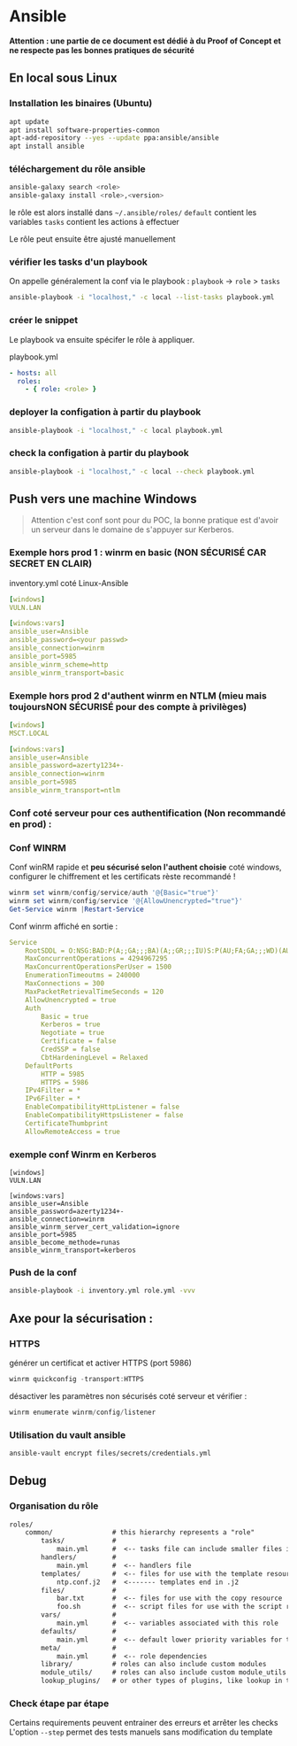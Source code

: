 # Ansible

**Attention : une partie de ce document est dédié à du Proof of Concept et ne respecte pas les bonnes pratiques de sécurité**

## En local sous Linux

### Installation les binaires (Ubuntu)

```bash
apt update
apt install software-properties-common
apt-add-repository --yes --update ppa:ansible/ansible
apt install ansible
```


### téléchargement du rôle ansible

```bash
ansible-galaxy search <role>
ansible-galaxy install <role>,<version>
```

le rôle est alors installé dans `~/.ansible/roles/`
`default` contient les variables
`tasks` contient les actions à effectuer

Le rôle peut ensuite être ajusté manuellement


### vérifier les tasks d'un playbook

On appelle généralement la conf via le playbook : `playbook` -> `role` > `tasks`

```bash
ansible-playbook -i "localhost," -c local --list-tasks playbook.yml
```


### créer le snippet

Le playbook va ensuite spécifer le rôle à appliquer.

playbook.yml

```yml
- hosts: all
  roles:
    - { role: <role> }
```


### deployer la configation à partir du playbook

```bash
ansible-playbook -i "localhost," -c local playbook.yml
```


### check la configation à partir du playbook

```bash
ansible-playbook -i "localhost," -c local --check playbook.yml
```


## Push vers une machine Windows

> Attention c'est conf sont pour du POC, la bonne pratique est d'avoir un serveur dans le domaine de s'appuyer sur Kerberos.


### Exemple hors prod 1 : winrm en basic (NON SÉCURISÉ CAR SECRET EN CLAIR)

inventory.yml coté Linux-Ansible

```yml
[windows]
VULN.LAN

[windows:vars]
ansible_user=Ansible
ansible_password=<your passwd>
ansible_connection=winrm
ansible_port=5985
ansible_winrm_scheme=http
ansible_winrm_transport=basic
```

### Exemple hors prod 2 d'authent winrm en NTLM (mieu mais toujoursNON SÉCURISÉ pour des compte à privilèges)

```yml
[windows]
MSCT.LOCAL

[windows:vars]
ansible_user=Ansible
ansible_password=azerty1234+-
ansible_connection=winrm
ansible_port=5985
ansible_winrm_transport=ntlm
```


### Conf coté serveur pour ces authentification (Non recommandé en prod) :

### Conf WINRM

Conf winRM rapide et **peu sécurisé selon l'authent choisie** coté windows, configurer le chiffrement et les certificats rèste recommandé ! 

```powershell
winrm set winrm/config/service/auth '@{Basic="true"}'
winrm set winrm/config/service '@{AllowUnencrypted="true"}'
Get-Service winrm |Restart-Service
```


Conf winrm affiché en sortie :

```yml
Service
    RootSDDL = O:NSG:BAD:P(A;;GA;;;BA)(A;;GR;;;IU)S:P(AU;FA;GA;;;WD)(AU;SA;GXGW;;;WD)
    MaxConcurrentOperations = 4294967295
    MaxConcurrentOperationsPerUser = 1500
    EnumerationTimeoutms = 240000
    MaxConnections = 300
    MaxPacketRetrievalTimeSeconds = 120
    AllowUnencrypted = true
    Auth
        Basic = true
        Kerberos = true
        Negotiate = true
        Certificate = false
        CredSSP = false
        CbtHardeningLevel = Relaxed
    DefaultPorts
        HTTP = 5985
        HTTPS = 5986
    IPv4Filter = *
    IPv6Filter = *
    EnableCompatibilityHttpListener = false
    EnableCompatibilityHttpsListener = false
    CertificateThumbprint
    AllowRemoteAccess = true
```

### exemple conf Winrm en Kerberos

```YML
[windows]
VULN.LAN

[windows:vars]
ansible_user=Ansible
ansible_password=azerty1234+-
ansible_connection=winrm
ansible_winrm_server_cert_validation=ignore
ansible_port=5985
ansible_become_methode=runas
ansible_winrm_transport=kerberos
```

### Push de la conf

```bash
ansible-playbook -i inventory.yml role.yml -vvv
```

## Axe pour la sécurisation : 

### HTTPS

générer un certificat et activer HTTPS (port 5986) 

```powershell
winrm quickconfig -transport:HTTPS
```

désactiver les paramètres non sécurisés coté serveur et vérifier :

```powershell
winrm enumerate winrm/config/listener
```


### Utilisation du vault ansible

```bash
ansible-vault encrypt files/secrets/credentials.yml
```


## Debug

### Organisation du rôle

```txt
roles/
    common/               # this hierarchy represents a "role"
        tasks/            #
            main.yml      #  <-- tasks file can include smaller files if warranted
        handlers/         #
            main.yml      #  <-- handlers file
        templates/        #  <-- files for use with the template resource
            ntp.conf.j2   #  <------- templates end in .j2
        files/            #
            bar.txt       #  <-- files for use with the copy resource
            foo.sh        #  <-- script files for use with the script resource
        vars/             #
            main.yml      #  <-- variables associated with this role
        defaults/         #
            main.yml      #  <-- default lower priority variables for this role
        meta/             #
            main.yml      #  <-- role dependencies
        library/          # roles can also include custom modules
        module_utils/     # roles can also include custom module_utils
        lookup_plugins/   # or other types of plugins, like lookup in this case
```

### Check étape par étape

Certains requirements peuvent entrainer des erreurs et arrêter les checks 
L'option `--step` permet des tests manuels sans modification du template
